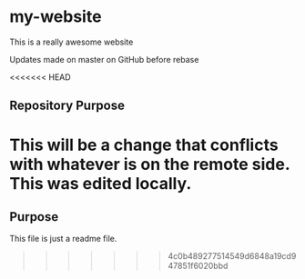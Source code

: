 # my-website

This is a really awesome website

Updates made on master on GitHub before rebase

<<<<<<< HEAD
## Repository Purpose

This will be a change that conflicts
with whatever is on the remote side.
This was edited locally.
=======
## Purpose

This file is just a readme file.
>>>>>>> 4c0b489277514549d6848a19cd947851f6020bbd
